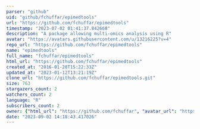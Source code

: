 ```yaml
---
parser: "github"
uid: "github/fchuffar/epimedtools"
url: "https://github.com/fchuffar/epimedtools"
timestamp: "2023-07-02 01:41:37.842668"
description: "A package allowing multi-omics analysis using R"
avatar: "https://avatars.githubusercontent.com/u/13216225?v=4"
repo_url: "https://github.com/fchuffar/epimedtools"
name: "epimedtools"
full_name: "fchuffar/epimedtools"
html_url: "https://github.com/fchuffar/epimedtools"
created_at: "2016-01-28T15:22:33Z"
updated_at: "2023-01-12T13:21:19Z"
clone_url: "https://github.com/fchuffar/epimedtools.git"
size: 763
stargazers_count: 2
watchers_count: 2
language: "R"
subscribers_count: 2
owner: {"html_url": "https://github.com/fchuffar", "avatar_url": "https://avatars.githubusercontent.com/u/13216225?v=4", "login": "fchuffar", "type": "User"}
date: "2023-09-02 14:18:43.417026"
---
```

